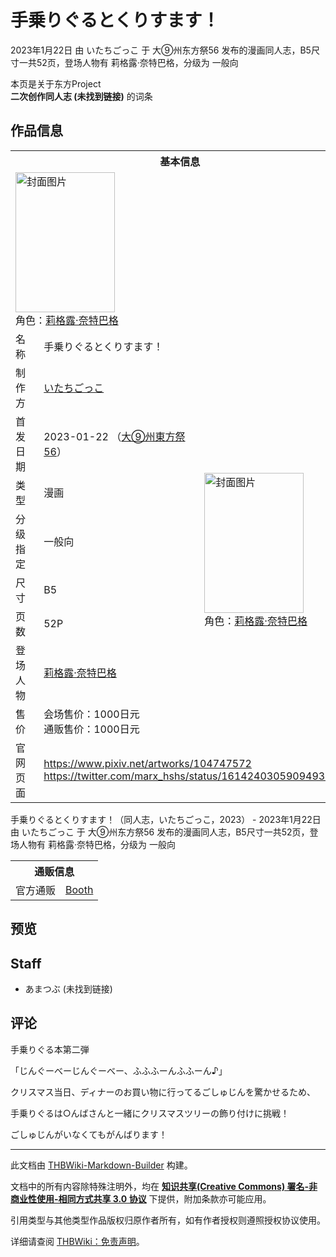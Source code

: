 # 手乗りぐるとくりすます！

<!-- source html: G:\repos\THBWiki-Markdown-Builder\THBWikiMarkdown\Temp\main\6\6d\ns0%3A%E6%89%8B%E4%B9%97%E3%82%8A%E3%81%90%E3%82%8B%E3%81%A8%E3%81%8F%E3%82%8A%E3%81%99%E3%81%BE%E3%81%99%EF%BC%81.html -->

2023年1月22日 由 いたちごっこ 于 大⑨州东方祭56 发布的漫画同人志，B5尺寸一共52页，登场人物有 莉格露·奈特巴格，分级为 一般向

本页是关于东方Project  
 **二次创作同人志 (未找到链接)** 的词条

## 作品信息

<table><tbody><tr><th colspan="3">基本信息</th></tr><tr><td class="cover-artwork-mobile" colspan="2"><a href="./文件-手乗りぐるとくりすます！封面.jpg.md" class="image" title="封面图片"><img alt="封面图片" src="https://upload.thwiki.cc/thumb/0/0c/%E6%89%8B%E4%B9%97%E3%82%8A%E3%81%90%E3%82%8B%E3%81%A8%E3%81%8F%E3%82%8A%E3%81%99%E3%81%BE%E3%81%99%EF%BC%81%E5%B0%81%E9%9D%A2.jpg/159px-%E6%89%8B%E4%B9%97%E3%82%8A%E3%81%90%E3%82%8B%E3%81%A8%E3%81%8F%E3%82%8A%E3%81%99%E3%81%BE%E3%81%99%EF%BC%81%E5%B0%81%E9%9D%A2.jpg" decoding="async" loading="lazy" width="159" height="224" srcset="https://upload.thwiki.cc/thumb/0/0c/%E6%89%8B%E4%B9%97%E3%82%8A%E3%81%90%E3%82%8B%E3%81%A8%E3%81%8F%E3%82%8A%E3%81%99%E3%81%BE%E3%81%99%EF%BC%81%E5%B0%81%E9%9D%A2.jpg/238px-%E6%89%8B%E4%B9%97%E3%82%8A%E3%81%90%E3%82%8B%E3%81%A8%E3%81%8F%E3%82%8A%E3%81%99%E3%81%BE%E3%81%99%EF%BC%81%E5%B0%81%E9%9D%A2.jpg 1.5x, https://upload.thwiki.cc/thumb/0/0c/%E6%89%8B%E4%B9%97%E3%82%8A%E3%81%90%E3%82%8B%E3%81%A8%E3%81%8F%E3%82%8A%E3%81%99%E3%81%BE%E3%81%99%EF%BC%81%E5%B0%81%E9%9D%A2.jpg/317px-%E6%89%8B%E4%B9%97%E3%82%8A%E3%81%90%E3%82%8B%E3%81%A8%E3%81%8F%E3%82%8A%E3%81%99%E3%81%BE%E3%81%99%EF%BC%81%E5%B0%81%E9%9D%A2.jpg 2x" data-file-width="850" data-file-height="1200"></a><div class="cover-char">角色：<a href="./莉格露·奈特巴格.md" title="莉格露·奈特巴格">莉格露·奈特巴格</a></div></td>
</tr><tr><td class="label">名称</td><td colspan="2"> 手乗りぐるとくりすます！ </td></tr><tr><td class="label">制作方</td><td><a href="./いたちごっこ.md" title="いたちごっこ">いたちごっこ</a></td><td class="cover-artwork" rowspan="8" style="min-width:224px;"><a href="./文件-手乗りぐるとくりすます！封面.jpg.md" class="image" title="封面图片"><img alt="封面图片" src="https://upload.thwiki.cc/thumb/0/0c/%E6%89%8B%E4%B9%97%E3%82%8A%E3%81%90%E3%82%8B%E3%81%A8%E3%81%8F%E3%82%8A%E3%81%99%E3%81%BE%E3%81%99%EF%BC%81%E5%B0%81%E9%9D%A2.jpg/159px-%E6%89%8B%E4%B9%97%E3%82%8A%E3%81%90%E3%82%8B%E3%81%A8%E3%81%8F%E3%82%8A%E3%81%99%E3%81%BE%E3%81%99%EF%BC%81%E5%B0%81%E9%9D%A2.jpg" decoding="async" loading="lazy" width="159" height="224" srcset="https://upload.thwiki.cc/thumb/0/0c/%E6%89%8B%E4%B9%97%E3%82%8A%E3%81%90%E3%82%8B%E3%81%A8%E3%81%8F%E3%82%8A%E3%81%99%E3%81%BE%E3%81%99%EF%BC%81%E5%B0%81%E9%9D%A2.jpg/238px-%E6%89%8B%E4%B9%97%E3%82%8A%E3%81%90%E3%82%8B%E3%81%A8%E3%81%8F%E3%82%8A%E3%81%99%E3%81%BE%E3%81%99%EF%BC%81%E5%B0%81%E9%9D%A2.jpg 1.5x, https://upload.thwiki.cc/thumb/0/0c/%E6%89%8B%E4%B9%97%E3%82%8A%E3%81%90%E3%82%8B%E3%81%A8%E3%81%8F%E3%82%8A%E3%81%99%E3%81%BE%E3%81%99%EF%BC%81%E5%B0%81%E9%9D%A2.jpg/317px-%E6%89%8B%E4%B9%97%E3%82%8A%E3%81%90%E3%82%8B%E3%81%A8%E3%81%8F%E3%82%8A%E3%81%99%E3%81%BE%E3%81%99%EF%BC%81%E5%B0%81%E9%9D%A2.jpg 2x" data-file-width="850" data-file-height="1200"></a><div class="cover-char">角色：<a href="./莉格露·奈特巴格.md" title="莉格露·奈特巴格">莉格露·奈特巴格</a></div></td>
</tr><tr><td class="label">首发日期</td><td>2023-01-22&#160;（<a href="/展会作品列表?e=%E5%A4%A7%E2%91%A8%E5%B7%9E%E4%B8%9C%E6%96%B9%E7%A5%AD%2356">大⑨州東方祭56</a>）</td></tr><tr><td class="label">类型</td><td>漫画</td></tr><tr><td class="label">分级指定</td><td>一般向</td></tr><tr><td class="label">尺寸</td><td>B5</td></tr><tr><td class="label">页数</td><td>52P</td></tr><tr><td class="label">登场人物</td><td><a href="./莉格露·奈特巴格.md" title="莉格露·奈特巴格">莉格露·奈特巴格</a></td></tr><tr><td class="label">售价</td><td>会场售价：1000日元<br>通贩售价：1000日元</td></tr>
<tr><td class="label">官网页面</td><td colspan="2"><a rel="nofollow" class="external free" href="https://www.pixiv.net/artworks/104747572">https://www.pixiv.net/artworks/104747572</a><br><a rel="nofollow" class="external free" href="https://twitter.com/marx_hshs/status/1614240305909493760">https://twitter.com/marx_hshs/status/1614240305909493760</a></td></tr></tbody></table>

手乗りぐるとくりすます！（同人志，いたちごっこ，2023） - 2023年1月22日 由 いたちごっこ 于 大⑨州东方祭56 发布的漫画同人志，B5尺寸一共52页，登场人物有 莉格露·奈特巴格，分级为 一般向

<table><tbody><tr><th colspan="3">通贩信息</th></tr><tr><td class="label">官方通贩</td><td colspan="2"><a rel="nofollow" class="external text" href="https://marx-hshs.booth.pm/items/4493785">Booth</a></td></tr></tbody></table>



## 预览

## Staff
- あまつぶ (未找到链接)


## 评论

  
手乗りぐる本第二弾  

「じんぐーべーじんぐーべー、ふふふーんふふーん♪」  

クリスマス当日、ディナーのお買い物に行ってるごしゅじんを驚かせるため、  

手乗りぐるは○んばさんと一緒にクリスマスツリーの飾り付けに挑戦！  

ごしゅじんがいなくてもがんばります！
  


  
  

  





---

此文档由 [THBWiki-Markdown-Builder](https://github.com/Delsin-Yu/THBWiki-Markdown-Builder) 构建。

文档中的所有内容除特殊注明外，均在 [**知识共享(Creative Commons) 署名-非商业性使用-相同方式共享 3.0 协议**](https://creativecommons.org/licenses/by-sa/3.0/deed.zh-hans) 下提供，附加条款亦可能应用。

引用类型与其他类型作品版权归原作者所有，如有作者授权则遵照授权协议使用。

详细请查阅 [THBWiki：免责声明](https://thbwiki.cc/THBWiki:%E5%85%8D%E8%B4%A3%E5%A3%B0%E6%98%8E)。

